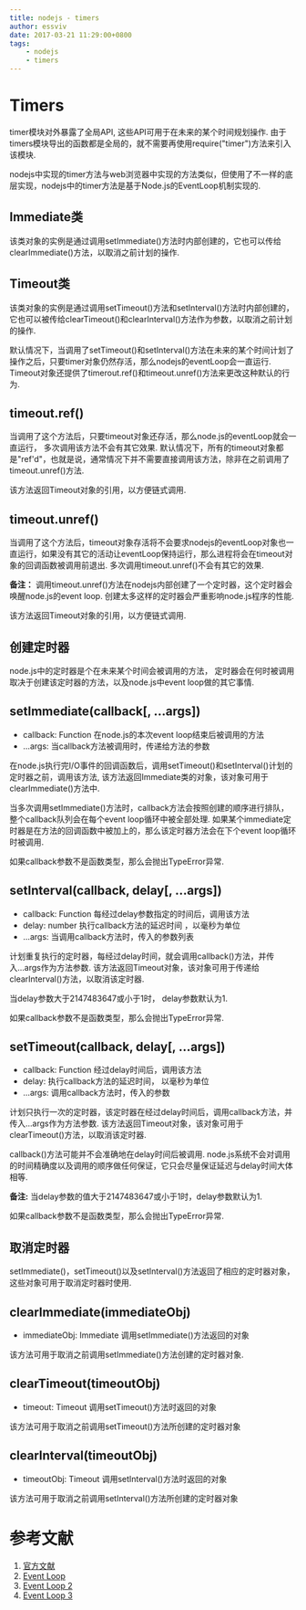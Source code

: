```yaml
---
title: nodejs - timers
author: essviv
date: 2017-03-21 11:29:00+0800
tags:
	- nodejs
	- timers
---
```


# Timers

timer模块对外暴露了全局API, 这些API可用于在未来的某个时间规划操作. 由于timers模块导出的函数都是全局的，就不需要再使用require("timer")方法来引入该模块. 

nodejs中实现的timer方法与web浏览器中实现的方法类似，但使用了不一样的底层实现，nodejs中的timer方法是基于Node.js的EventLoop机制实现的. 

## Immediate类

该类对象的实例是通过调用setImmediate()方法时内部创建的，它也可以传给clearImmediate()方法，以取消之前计划的操作. 

## Timeout类

该类对象的实例是通过调用setTimeout()方法和setInterval()方法时内部创建的，它也可以被传给clearTimeout()和clearInterval()方法作为参数，以取消之前计划的操作. 

默认情况下，当调用了setTimeout()和setInterval()方法在未来的某个时间计划了操作之后，只要timer对象仍然存活，那么nodejs的eventLoop会一直运行. Timeout对象还提供了timerout.ref()和timeout.unref()方法来更改这种默认的行为.

## timeout.ref()

当调用了这个方法后，只要timeout对象还存活，那么node.js的eventLoop就会一直运行， 多次调用该方法不会有其它效果. 默认情况下，所有的timeout对象都是"ref'd"，也就是说，通常情况下并不需要直接调用该方法，除非在之前调用了timeout.unref()方法.

该方法返回Timeout对象的引用，以方便链式调用.

## timeout.unref()

当调用了这个方法后，timeout对象存活将不会要求nodejs的eventLoop对象也一直运行，如果没有其它的活动让eventLoop保持运行，那么进程将会在timeout对象的回调函数被调用前退出. 多次调用timeout.unref()不会有其它的效果. 

**备注：** 调用timeout.unref()方法在nodejs内部创建了一个定时器，这个定时器会唤醒node.js的event loop. 创建太多这样的定时器会严重影响node.js程序的性能.

该方法返回Timeout对象的引用，以方便链式调用.

## 创建定时器

node.js中的定时器是个在未来某个时间会被调用的方法， 定时器会在何时被调用取决于创建该定时器的方法，以及node.js中event loop做的其它事情. 

## setImmediate(callback\[, …args\])

* callback: Function 在node.js的本次event loop结束后被调用的方法
* …args: <any> 当callback方法被调用时，传递给方法的参数

在node.js执行完I/O事件的回调函数后，调用setTimeout()和setInterval()计划的定时器之前，调用该方法, 该方法返回Immediate类的对象，该对象可用于clearImmediate()方法中. 

当多次调用setImmediate()方法时，callback方法会按照创建的顺序进行排队，整个callback队列会在每个event loop循环中被全部处理. 如果某个immediate定时器是在方法的回调函数中被加上的，那么该定时器方法会在下个event loop循环时被调用. 

如果callback参数不是函数类型，那么会抛出TypeError异常. 

## setInterval(callback, delay\[, …args\])

* callback: Function 每经过delay参数指定的时间后，调用该方法
* delay: number  执行callback方法的延迟时间 ，以毫秒为单位
* …args: <any>  当调用callback方法时，传入的参数列表

计划重复执行的定时器，每经过delay时间，就会调用callback()方法，并传入...args作为方法参数. 该方法返回Timeout对象，该对象可用于传递给clearInterval()方法，以取消该定时器.

当delay参数大于2147483647或小于1时， delay参数默认为1. 

如果callback参数不是函数类型，那么会抛出TypeError异常.

## setTimeout(callback, delay\[, …args\])

* callback: Function 经过delay时间后，调用该方法
* delay: 执行callback方法的延迟时间， 以毫秒为单位
* …args: <any> 调用callback方法时，传入的参数

计划只执行一次的定时器，该定时器在经过delay时间后，调用callback方法，并传入...args作为方法参数. 该方法返回Timeout对象，该对象可用于clearTimeout()方法，以取消该定时器.

callback()方法可能并不会准确地在delay时间后被调用. node.js系统不会对调用的时间精确度以及调用的顺序做任何保证，它只会尽量保证延迟与delay时间大体相等. 

**备注:** 当delay参数的值大于2147483647或小于1时，delay参数默认为1.

如果callback参数不是函数类型，那么会抛出TypeError异常.

## 取消定时器

setImmediate()，setTimeout()以及setInterval()方法返回了相应的定时器对象，这些对象可用于取消定时器时使用. 

## clearImmediate(immediateObj)

* immediateObj: Immediate 调用setImmediate()方法返回的对象

该方法可用于取消之前调用setImmediate()方法创建的定时器对象. 

## clearTimeout(timeoutObj)

* timeout: Timeout  调用setTimeout()方法时返回的对象

该方法可用于取消之前调用setTimeout()方法所创建的定时器对象

## clearInterval(timeoutObj)

* timeoutObj: Timeout 调用setInterval()方法时返回的对象

该方法可用于取消之前调用setInterval()方法所创建的定时器对象



# 参考文献

1. [官方文献](https://nodejs.org/dist/latest-v6.x/docs/api/timers.html)
2. [Event Loop](http://stackoverflow.com/questions/17502948/nexttick-vs-setimmediate-visual-explanation)
3. [Event Loop 2](http://www.ruanyifeng.com/blog/2014/10/event-loop.html)
4. [Event Loop 3](https://nodesource.com/blog/understanding-the-nodejs-event-loop/)
